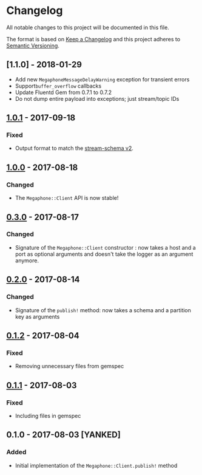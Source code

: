 # Changelog

All notable changes to this project will be documented in this file.

The format is based on [Keep a Changelog](http://keepachangelog.com/en/1.0.0/) and
this project adheres to [Semantic Versioning](http://semver.org/spec/v2.0.0.html).

## [1.1.0] - 2018-01-29

- Add new `MegaphoneMessageDelayWarning` exception for transient errors
- Support`buffer_overflow` callbacks
- Update Fluentd Gem from 0.7.1 to 0.7.2
- Do not dump entire payload into exceptions; just stream/topic IDs

## [1.0.1] - 2017-09-18

### Fixed

- Output format to match the [stream-schema v2][stream-schema-v2].

  [stream-schema-v2]: https://github.com/redbubble/megaphone-event-type-registry/blob/master/stream-schema-2.0.0.json

## [1.0.0] - 2017-08-18

### Changed

- The `Megaphone::Client` API is now stable!

## [0.3.0] - 2017-08-17

### Changed

- Signature of the `Megaphone::Client` constructor : now takes a host and a port as optional arguments and doesn't take the logger as an argument anymore.

## [0.2.0] - 2017-08-14

### Changed

- Signature of the `publish!` method: now takes a schema and a partition key as arguments

## [0.1.2] - 2017-08-04

### Fixed

- Removing unnecessary files from gemspec

## [0.1.1] - 2017-08-03

### Fixed

- Including files in gemspec

## 0.1.0 - 2017-08-03 [YANKED]

### Added

- Initial implementation of the `Megaphone::Client.publish!` method

  [1.0.1]: https://github.com/redbubble/megaphone-client-ruby/compare/v1.0.1...v1.0.1
  [1.0.0]: https://github.com/redbubble/megaphone-client-ruby/compare/v0.3.0...v1.0.0
  [0.3.0]: https://github.com/redbubble/megaphone-client-ruby/compare/v0.2.0...v0.3.0
  [0.2.0]: https://github.com/redbubble/megaphone-client-ruby/compare/v0.1.2...v0.2.0
  [0.1.2]: https://github.com/redbubble/megaphone-client-ruby/compare/v0.1.1...v0.1.2
  [0.1.2]: https://github.com/redbubble/megaphone-client-ruby/compare/v0.1.1...v0.1.2
  [0.1.1]: https://github.com/redbubble/megaphone-client-ruby/compare/v0.1.0...v0.1.1
